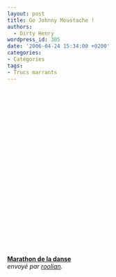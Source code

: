 ```yaml
---
layout: post
title: Go Johnny Moustache !
authors:
  - Dirty Henry
wordpress_id: 305
date: '2006-04-24 15:34:00 +0200'
categories:
- Catégories
tags:
- Trucs marrants
---
```

<div><object width="480" height="381"><param name="movie" value="http://www.dailymotion.com/swf/x201h_marathon-de-la-danse&related=1"></param><param name="allowFullScreen" value="true"></param><param name="allowScriptAccess" value="always"></param><embed src="http://www.dailymotion.com/swf/x201h_marathon-de-la-danse&related=1" type="application/x-shockwave-flash" width="480" height="381" allowFullScreen="true" allowScriptAccess="always"></embed></object><br /><b><a href="http://www.dailymotion.com/video/x201h_marathon-de-la-danse">Marathon de la danse</a></b><br /><i>envoy&eacute; par <a href="http://www.dailymotion.com/roolian">roolian</a>.</i></div>

